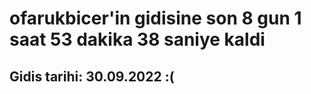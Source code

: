 # ofarukbicer'in gidisine son 8 gun 1 saat 53 dakika 38 saniye kaldi

## Gidis tarihi: 30.09.2022 :(